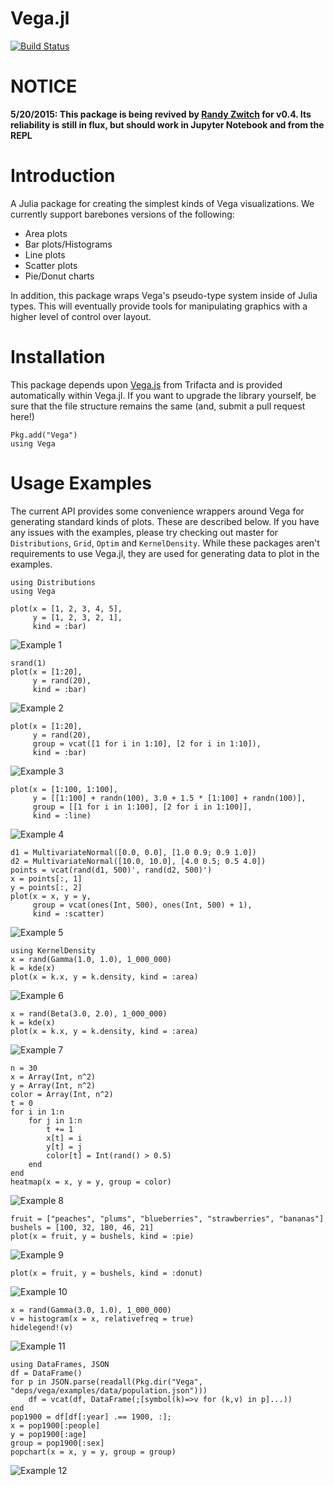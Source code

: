 Vega.jl
=======
[![Build Status](https://travis-ci.org/johnmyleswhite/Vega.jl.svg?branch=master)](https://travis-ci.org/johnmyleswhite/Vega.jl)

# NOTICE

**5/20/2015: This package is being revived by [Randy Zwitch](https://github.com/randyzwitch) for v0.4. Its reliability is still in flux, but should work in Jupyter Notebook and from the REPL**

# Introduction

A Julia package for creating the simplest kinds of Vega visualizations. We currently support barebones versions of the following:

* Area plots
* Bar plots/Histograms
* Line plots
* Scatter plots
* Pie/Donut charts

In addition, this package wraps Vega's pseudo-type system inside of Julia types. This will eventually provide tools for manipulating graphics with a higher level of control over layout.

# Installation

This package depends upon [Vega.js](https://github.com/trifacta/vega) from Trifacta and is provided automatically within Vega.jl. If you want to upgrade the library yourself, be sure that the file structure remains the same (and, submit a pull request here!)

	Pkg.add("Vega")
	using Vega

# Usage Examples

The current API provides some convenience wrappers around Vega for generating standard kinds of plots. These are described below. If you have any issues with the examples, please try checking out master for `Distributions`, `Grid`, `Optim` and `KernelDensity`. While these packages aren't requirements to use Vega.jl, they are used for generating data to plot in the examples.

	using Distributions
	using Vega

	plot(x = [1, 2, 3, 4, 5],
		 y = [1, 2, 3, 2, 1],
		 kind = :bar)

![Example 1](content/demo1.jpg)

	srand(1)
	plot(x = [1:20],
		 y = rand(20),
		 kind = :bar)

![Example 2](content/demo2.jpg)

	plot(x = [1:20],
		 y = rand(20),
		 group = vcat([1 for i in 1:10], [2 for i in 1:10]),
		 kind = :bar)

![Example 3](content/demo3.jpg)

	plot(x = [1:100, 1:100],
		 y = [[1:100] + randn(100), 3.0 + 1.5 * [1:100] + randn(100)],
		 group = [[1 for i in 1:100], [2 for i in 1:100]],
		 kind = :line)

![Example 4](content/demo4.jpg)

	d1 = MultivariateNormal([0.0, 0.0], [1.0 0.9; 0.9 1.0])
	d2 = MultivariateNormal([10.0, 10.0], [4.0 0.5; 0.5 4.0])
	points = vcat(rand(d1, 500)', rand(d2, 500)')
	x = points[:, 1]
	y = points[:, 2]
	plot(x = x, y = y,
		 group = vcat(ones(Int, 500), ones(Int, 500) + 1),
		 kind = :scatter)

![Example 5](content/demo5.jpg)

	using KernelDensity
	x = rand(Gamma(1.0, 1.0), 1_000_000)
	k = kde(x)
	plot(x = k.x, y = k.density, kind = :area)

![Example 6](content/demo6.jpg)

	x = rand(Beta(3.0, 2.0), 1_000_000)
	k = kde(x)
	plot(x = k.x, y = k.density, kind = :area)

![Example 7](content/demo7.jpg)

	n = 30
	x = Array(Int, n^2)
	y = Array(Int, n^2)
	color = Array(Int, n^2)
	t = 0
	for i in 1:n
	    for j in 1:n
	        t += 1
	        x[t] = i
	        y[t] = j
	        color[t] = Int(rand() > 0.5)
	    end
	end
	heatmap(x = x, y = y, group = color)

![Example 8](content/heatmap.png)

	fruit = ["peaches", "plums", "blueberries", "strawberries", "bananas"]
	bushels = [100, 32, 180, 46, 21]
	plot(x = fruit, y = bushels, kind = :pie)

![Example 9](content/pie.png)

	plot(x = fruit, y = bushels, kind = :donut)

![Example 10](content/donut.png)

	x = rand(Gamma(3.0, 1.0), 1_000_000)
	v = histogram(x = x, relativefreq = true)
	hidelegend!(v)
![Example 11](content/histogram.png)

	using DataFrames, JSON
	df = DataFrame()
	for p in JSON.parse(readall(Pkg.dir("Vega", "deps/vega/examples/data/population.json")))
	    df = vcat(df, DataFrame(;[symbol(k)=>v for (k,v) in p]...))
	end
	pop1900 = df[df[:year] .== 1900, :];
	x = pop1900[:people]
	y = pop1900[:age]
	group = pop1900[:sex]
	popchart(x = x, y = y, group = group)
![Example 12](content/popchart.png)